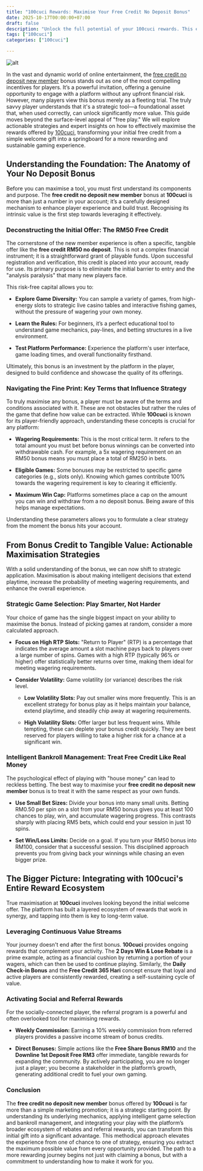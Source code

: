 ```yaml
---
title: "100cuci Rewards: Maximise Your Free Credit No Deposit Bonus"
date: 2025-10-17T00:00:00+07:00
draft: false
description: "Unlock the full potential of your 100cuci rewards. This expert guide provides actionable strategies to maximise your free credit no deposit new member bonus."
tags: ["100cuci"]
categories: ["100cuci"]

---
```

![alt](https://100cuci.asia/media/87d630923bb868f8e555e.jpg)


In the vast and dynamic world of online entertainment, the [free credit no deposit new member](https://100cuci.asia/) bonus stands out as one of the most compelling incentives for players. It’s a powerful invitation, offering a genuine opportunity to engage with a platform without any upfront financial risk. However, many players view this bonus merely as a fleeting trial. The truly savvy player understands that it's a strategic tool—a foundational asset that, when used correctly, can unlock significantly more value. This guide moves beyond the surface-level appeal of "free play." We will explore actionable strategies and expert insights on how to effectively maximise the rewards offered by [100cuci](https://100cuci.asia/), transforming your initial free credit from a simple welcome gift into a springboard for a more rewarding and sustainable gaming experience.

## Understanding the Foundation: The Anatomy of Your No Deposit Bonus

Before you can maximise a tool, you must first understand its components and purpose. The **free credit no deposit new member** bonus at **100cuci** is more than just a number in your account; it’s a carefully designed mechanism to enhance player experience and build trust. Recognising its intrinsic value is the first step towards leveraging it effectively.

### Deconstructing the Initial Offer: The RM50 Free Credit

The cornerstone of the new member experience is often a specific, tangible offer like the **free credit RM50 no deposit**. This is not a complex financial instrument; it is a straightforward grant of playable funds. Upon successful registration and verification, this credit is placed into your account, ready for use. Its primary purpose is to eliminate the initial barrier to entry and the "analysis paralysis" that many new players face.

This risk-free capital allows you to:

*   **Explore Game Diversity:** You can sample a variety of games, from high-energy slots to strategic live casino tables and interactive fishing games, without the pressure of wagering your own money.
    
*   **Learn the Rules:** For beginners, it’s a perfect educational tool to understand game mechanics, pay-lines, and betting structures in a live environment.
    
*   **Test Platform Performance:** Experience the platform's user interface, game loading times, and overall functionality firsthand.
    

Ultimately, this bonus is an investment by the platform in the player, designed to build confidence and showcase the quality of its offerings.

### Navigating the Fine Print: Key Terms that Influence Strategy

To truly maximise any bonus, a player must be aware of the terms and conditions associated with it. These are not obstacles but rather the rules of the game that define how value can be extracted. While **100cuci** is known for its player-friendly approach, understanding these concepts is crucial for any platform:

*   **Wagering Requirements:** This is the most critical term. It refers to the total amount you must bet before bonus winnings can be converted into withdrawable cash. For example, a 5x wagering requirement on an RM50 bonus means you must place a total of RM250 in bets.
    
*   **Eligible Games:** Some bonuses may be restricted to specific game categories (e.g., slots only). Knowing which games contribute 100% towards the wagering requirement is key to clearing it efficiently.
    
*   **Maximum Win Cap:** Platforms sometimes place a cap on the amount you can win and withdraw from a no deposit bonus. Being aware of this helps manage expectations.
    

Understanding these parameters allows you to formulate a clear strategy from the moment the bonus hits your account.

## From Bonus Credit to Tangible Value: Actionable Maximisation Strategies

With a solid understanding of the bonus, we can now shift to strategic application. Maximisation is about making intelligent decisions that extend playtime, increase the probability of meeting wagering requirements, and enhance the overall experience.

### Strategic Game Selection: Play Smarter, Not Harder

Your choice of game has the single biggest impact on your ability to maximise the bonus. Instead of picking games at random, consider a more calculated approach.

*   **Focus on High RTP Slots:** "Return to Player" (RTP) is a percentage that indicates the average amount a slot machine pays back to players over a large number of spins. Games with a high RTP (typically 96% or higher) offer statistically better returns over time, making them ideal for meeting wagering requirements.
    
*   **Consider Volatility:** Game volatility (or variance) describes the risk level.
    
    *   **Low Volatility Slots:** Pay out smaller wins more frequently. This is an excellent strategy for bonus play as it helps maintain your balance, extend playtime, and steadily chip away at wagering requirements.
        
    *   **High Volatility Slots:** Offer larger but less frequent wins. While tempting, these can deplete your bonus credit quickly. They are best reserved for players willing to take a higher risk for a chance at a significant win.
        

### Intelligent Bankroll Management: Treat Free Credit Like Real Money

The psychological effect of playing with "house money" can lead to reckless betting. The best way to maximise your **free credit no deposit new member** bonus is to treat it with the same respect as your own funds.

*   **Use Small Bet Sizes:** Divide your bonus into many small units. Betting RM0.50 per spin on a slot from your RM50 bonus gives you at least 100 chances to play, win, and accumulate wagering progress. This contrasts sharply with placing RM5 bets, which could end your session in just 10 spins.
    
*   **Set Win/Loss Limits:** Decide on a goal. If you turn your RM50 bonus into RM100, consider that a successful session. This disciplined approach prevents you from giving back your winnings while chasing an even bigger prize.
    

## The Bigger Picture: Integrating with 100cuci's Entire Reward Ecosystem

True maximisation at **100cuci** involves looking beyond the initial welcome offer. The platform has built a layered ecosystem of rewards that work in synergy, and tapping into them is key to long-term value.

### Leveraging Continuous Value Streams

Your journey doesn't end after the first bonus. **100cuci** provides ongoing rewards that complement your activity. The **2 Days Win & Lose Rebate** is a prime example, acting as a financial cushion by returning a portion of your wagers, which can then be used to continue playing. Similarly, the **Daily Check-in Bonus** and the **Free Credit 365 Hari** concept ensure that loyal and active players are consistently rewarded, creating a self-sustaining cycle of value.

### Activating Social and Referral Rewards

For the socially-connected player, the referral program is a powerful and often overlooked tool for maximising rewards.

*   **Weekly Commission:** Earning a 10% weekly commission from referred players provides a passive income stream of bonus credits.
    
*   **Direct Bonuses:** Simple actions like the **Free Share Bonus RM10** and the **Downline 1st Deposit Free RM3** offer immediate, tangible rewards for expanding the community. By actively participating, you are no longer just a player; you become a stakeholder in the platform’s growth, generating additional credit to fuel your own gaming.
    

### Conclusion

The **free credit no deposit new member** bonus offered by **100cuci** is far more than a simple marketing promotion; it is a strategic starting point. By understanding its underlying mechanics, applying intelligent game selection and bankroll management, and integrating your play with the platform’s broader ecosystem of rebates and referral rewards, you can transform this initial gift into a significant advantage. This methodical approach elevates the experience from one of chance to one of strategy, ensuring you extract the maximum possible value from every opportunity provided. The path to a more rewarding journey begins not just with claiming a bonus, but with a commitment to understanding how to make it work for you.